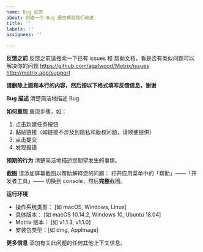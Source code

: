 ```yaml
---
name: Bug 反馈
about: 创建一个 Bug 报告帮助我们改进
title: ''
labels: ''
assignees: ''

---
```

**反馈之前**
反馈之前请搜索一下已有 issues 和 帮助文档，看是否有类似问题可以解决你的问题
https://github.com/agalwood/Motrix/issues
http://motrix.app/support

**请删除上面和本行的内容，然后按以下格式填写反馈信息，谢谢**

**Bug 描述**
清楚简洁地描述 Bug

**如何重现**
重现步骤，如：
1. 点击新建任务按钮
2. 黏贴链接（如链接不涉及到隐私和版权问题，请顺便提供）
3. 点击提交
4. 发现报错

**预期的行为**
清楚简洁地描述您期望发生的事情。

**截图**
请添加屏幕截图以帮助解释您的问题：
打开应用菜单中的「帮助」——「开发者工具」—— 切换到 console，然后**完整**截图。

**运行环境**
 - 操作系统类型： [如 macOS, Windows, Linux]
 - 具体版本： [如 macOS 10.14.2, Windows 10, Ubuntu 18.04]
 - Motrix 版本： [如 v1.1.3, v1.1.0]
 - 安装包类型：[如 dmg, AppImage]

**更多信息**
添加有关此问题的任何其他上下文信息。
